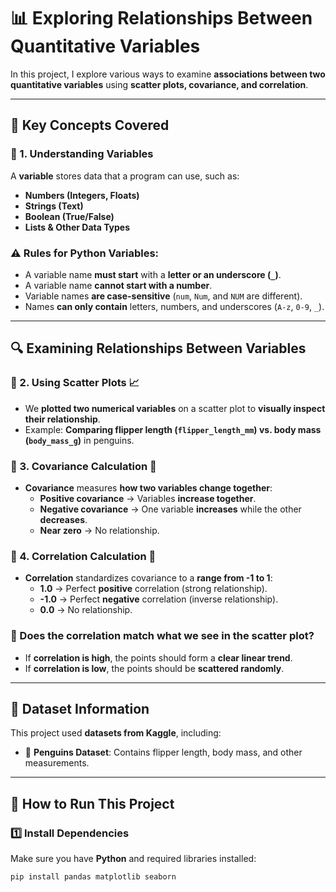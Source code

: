 
# 📊 Exploring Relationships Between Quantitative Variables

In this project, I explore various ways to examine **associations between two quantitative variables** using **scatter plots, covariance, and correlation**. 

---

## 📝 Key Concepts Covered

### 📌 1. Understanding Variables
A **variable** stores data that a program can use, such as:
- **Numbers (Integers, Floats)**
- **Strings (Text)**
- **Boolean (True/False)**
- **Lists & Other Data Types**

### ⚠️ Rules for Python Variables:
- A variable name **must start** with a **letter or an underscore (`_`)**.
- A variable name **cannot start with a number**.
- Variable names **are case-sensitive** (`num`, `Num`, and `NUM` are different).
- Names **can only contain** letters, numbers, and underscores (`A-z`, `0-9`, `_`).

---

## 🔍 Examining Relationships Between Variables

### 📌 2. Using Scatter Plots 📈
- We **plotted two numerical variables** on a scatter plot to **visually inspect their relationship**.
- Example: **Comparing flipper length (`flipper_length_mm`) vs. body mass (`body_mass_g`)** in penguins.

### 📌 3. Covariance Calculation 🔢
- **Covariance** measures **how two variables change together**:
  - **Positive covariance** → Variables **increase together**.
  - **Negative covariance** → One variable **increases** while the other **decreases**.
  - **Near zero** → No relationship.

### 📌 4. Correlation Calculation 🔄
- **Correlation** standardizes covariance to a **range from -1 to 1**:
  - **1.0** → Perfect **positive** correlation (strong relationship).
  - **-1.0** → Perfect **negative** correlation (inverse relationship).
  - **0.0** → No relationship.

### 🧐 Does the correlation match what we see in the scatter plot?
- If **correlation is high**, the points should form a **clear linear trend**.
- If **correlation is low**, the points should be **scattered randomly**.

---

## 📂 Dataset Information

This project used **datasets from Kaggle**, including:
- 🐧 **Penguins Dataset**: Contains flipper length, body mass, and other measurements.

---

## 🚀 How to Run This Project
### **1️⃣ Install Dependencies**
Make sure you have **Python** and required libraries installed:
```bash
pip install pandas matplotlib seaborn

